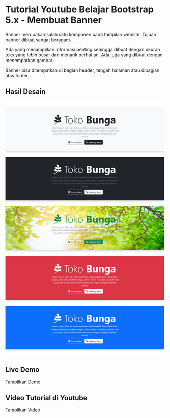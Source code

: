 # Tutorial Youtube Belajar Bootstrap 5.x - Membuat Banner

Banner merupakan salah satu komponen pada tampilan website. Tujuan banner dibuat sangat beragam. 

Ada yang menampilkan informasi penting sehingga dibuat dengan ukuran teks yang lebih besar dan menarik perhatian. Ada juga yang dibuat dengan menempatkan gambar.

Banner bisa ditempatkan di bagian header, tengah halaman atau dibagian atas footer.

## Hasil Desain

<img src="./_screenshot/screencapture.png" width="500px">

## Live Demo

[Tampilkan Demo](https://janzenfaidiban.github.io/tutorial-belajar-bootstrap-5x-membuat-navbar/)

## Video Tutorial di Youtube

[Tampilkan Video](...)


